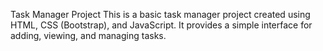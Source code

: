 Task Manager Project
This is a basic task manager project created using HTML, CSS (Bootstrap), and JavaScript. It provides a simple interface for adding, viewing, and  managing tasks.
